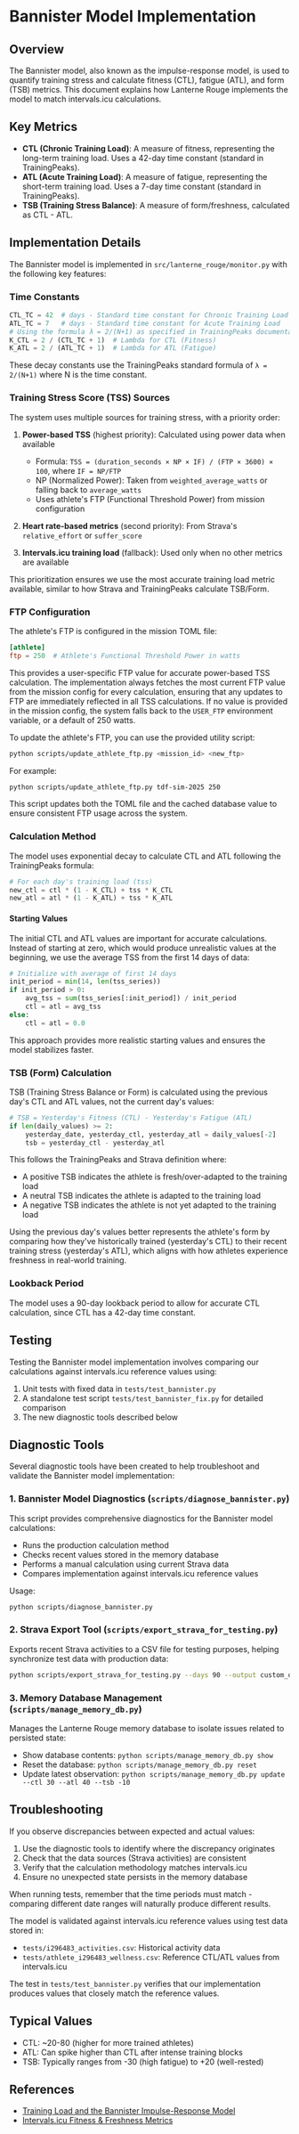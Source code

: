 # Bannister Model Implementation

## Overview

The Bannister model, also known as the impulse-response model, is used to quantify training stress and calculate fitness (CTL), fatigue (ATL), and form (TSB) metrics. This document explains how Lanterne Rouge implements the model to match intervals.icu calculations.

## Key Metrics

- **CTL (Chronic Training Load)**: A measure of fitness, representing the long-term training load. Uses a 42-day time constant (standard in TrainingPeaks).
- **ATL (Acute Training Load)**: A measure of fatigue, representing the short-term training load. Uses a 7-day time constant (standard in TrainingPeaks).
- **TSB (Training Stress Balance)**: A measure of form/freshness, calculated as CTL - ATL.

## Implementation Details

The Bannister model is implemented in `src/lanterne_rouge/monitor.py` with the following key features:

### Time Constants

```python
CTL_TC = 42  # days - Standard time constant for Chronic Training Load
ATL_TC = 7   # days - Standard time constant for Acute Training Load
# Using the formula λ = 2/(N+1) as specified in TrainingPeaks documentation
K_CTL = 2 / (CTL_TC + 1)  # Lambda for CTL (Fitness)
K_ATL = 2 / (ATL_TC + 1)  # Lambda for ATL (Fatigue)
```

These decay constants use the TrainingPeaks standard formula of `λ = 2/(N+1)` where N is the time constant.

### Training Stress Score (TSS) Sources

The system uses multiple sources for training stress, with a priority order:

1. **Power-based TSS** (highest priority): Calculated using power data when available
   - Formula: `TSS = (duration_seconds × NP × IF) / (FTP × 3600) × 100`, where `IF = NP/FTP`
   - NP (Normalized Power): Taken from `weighted_average_watts` or falling back to `average_watts`
   - Uses athlete's FTP (Functional Threshold Power) from mission configuration

2. **Heart rate-based metrics** (second priority): From Strava's `relative_effort` or `suffer_score`

3. **Intervals.icu training load** (fallback): Used only when no other metrics are available

This prioritization ensures we use the most accurate training load metric available, similar to how Strava and TrainingPeaks calculate TSB/Form.

### FTP Configuration

The athlete's FTP is configured in the mission TOML file:

```toml
[athlete]
ftp = 250  # Athlete's Functional Threshold Power in watts
```

This provides a user-specific FTP value for accurate power-based TSS calculation. The implementation always fetches the most current FTP value from the mission config for every calculation, ensuring that any updates to FTP are immediately reflected in all TSS calculations. If no value is provided in the mission config, the system falls back to the `USER_FTP` environment variable, or a default of 250 watts.

To update the athlete's FTP, you can use the provided utility script:
```bash
python scripts/update_athlete_ftp.py <mission_id> <new_ftp>
```

For example:
```bash
python scripts/update_athlete_ftp.py tdf-sim-2025 250
```

This script updates both the TOML file and the cached database value to ensure consistent FTP usage across the system.

### Calculation Method

The model uses exponential decay to calculate CTL and ATL following the TrainingPeaks formula:

```python
# For each day's training load (tss)
new_ctl = ctl * (1 - K_CTL) + tss * K_CTL
new_atl = atl * (1 - K_ATL) + tss * K_ATL
```

#### Starting Values

The initial CTL and ATL values are important for accurate calculations. Instead of starting at zero, which would produce unrealistic values at the beginning, we use the average TSS from the first 14 days of data:

```python
# Initialize with average of first 14 days
init_period = min(14, len(tss_series))
if init_period > 0:
    avg_tss = sum(tss_series[:init_period]) / init_period
    ctl = atl = avg_tss
else:
    ctl = atl = 0.0
```

This approach provides more realistic starting values and ensures the model stabilizes faster.

### TSB (Form) Calculation

TSB (Training Stress Balance or Form) is calculated using the previous day's CTL and ATL values, not the current day's values:

```python
# TSB = Yesterday's Fitness (CTL) - Yesterday's Fatigue (ATL)
if len(daily_values) >= 2:
    yesterday_date, yesterday_ctl, yesterday_atl = daily_values[-2]
    tsb = yesterday_ctl - yesterday_atl
```

This follows the TrainingPeaks and Strava definition where:
- A positive TSB indicates the athlete is fresh/over-adapted to the training load
- A neutral TSB indicates the athlete is adapted to the training load
- A negative TSB indicates the athlete is not yet adapted to the training load

Using the previous day's values better represents the athlete's form by comparing how they've historically trained (yesterday's CTL) to their recent training stress (yesterday's ATL), which aligns with how athletes experience freshness in real-world training.

### Lookback Period

The model uses a 90-day lookback period to allow for accurate CTL calculation, since CTL has a 42-day time constant.

## Testing 

Testing the Bannister model implementation involves comparing our calculations against intervals.icu reference values using:

1. Unit tests with fixed data in `tests/test_bannister.py`
2. A standalone test script `tests/test_bannister_fix.py` for detailed comparison
3. The new diagnostic tools described below

## Diagnostic Tools

Several diagnostic tools have been created to help troubleshoot and validate the Bannister model implementation:

### 1. Bannister Model Diagnostics (`scripts/diagnose_bannister.py`)

This script provides comprehensive diagnostics for the Bannister model calculations:

- Runs the production calculation method
- Checks recent values stored in the memory database
- Performs a manual calculation using current Strava data
- Compares implementation against intervals.icu reference values

Usage:
```bash
python scripts/diagnose_bannister.py
```

### 2. Strava Export Tool (`scripts/export_strava_for_testing.py`)

Exports recent Strava activities to a CSV file for testing purposes, helping synchronize test data with production data:

```bash
python scripts/export_strava_for_testing.py --days 90 --output custom_output.csv
```

### 3. Memory Database Management (`scripts/manage_memory_db.py`)

Manages the Lanterne Rouge memory database to isolate issues related to persisted state:

- Show database contents: `python scripts/manage_memory_db.py show`
- Reset the database: `python scripts/manage_memory_db.py reset`
- Update latest observation: `python scripts/manage_memory_db.py update --ctl 30 --atl 40 --tsb -10`

## Troubleshooting

If you observe discrepancies between expected and actual values:

1. Use the diagnostic tools to identify where the discrepancy originates
2. Check that the data sources (Strava activities) are consistent
3. Verify that the calculation methodology matches intervals.icu
4. Ensure no unexpected state persists in the memory database

When running tests, remember that the time periods must match - comparing different date ranges will naturally produce different results.

The model is validated against intervals.icu reference values using test data stored in:
- `tests/i296483_activities.csv`: Historical activity data
- `tests/athlete_i296483_wellness.csv`: Reference CTL/ATL values from intervals.icu

The test in `tests/test_bannister.py` verifies that our implementation produces values that closely match the reference values.

## Typical Values

- CTL: ~20-80 (higher for more trained athletes)
- ATL: Can spike higher than CTL after intense training blocks
- TSB: Typically ranges from -30 (high fatigue) to +20 (well-rested)

## References

- [Training Load and the Bannister Impulse-Response Model](https://www.trainingpeaks.com/learn/articles/the-science-of-the-performance-manager)
- [Intervals.icu Fitness & Freshness Metrics](https://intervals.icu/help#fitness-and-freshness)
